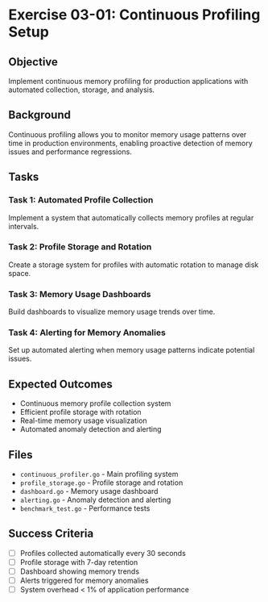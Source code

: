 # Exercise 03-01: Continuous Profiling Setup

## Objective
Implement continuous memory profiling for production applications with automated collection, storage, and analysis.

## Background
Continuous profiling allows you to monitor memory usage patterns over time in production environments, enabling proactive detection of memory issues and performance regressions.

## Tasks

### Task 1: Automated Profile Collection
Implement a system that automatically collects memory profiles at regular intervals.

### Task 2: Profile Storage and Rotation
Create a storage system for profiles with automatic rotation to manage disk space.

### Task 3: Memory Usage Dashboards
Build dashboards to visualize memory usage trends over time.

### Task 4: Alerting for Memory Anomalies
Set up automated alerting when memory usage patterns indicate potential issues.

## Expected Outcomes
- Continuous memory profile collection system
- Efficient profile storage with rotation
- Real-time memory usage visualization
- Automated anomaly detection and alerting

## Files
- `continuous_profiler.go` - Main profiling system
- `profile_storage.go` - Profile storage and rotation
- `dashboard.go` - Memory usage dashboard
- `alerting.go` - Anomaly detection and alerting
- `benchmark_test.go` - Performance tests

## Success Criteria
- [ ] Profiles collected automatically every 30 seconds
- [ ] Profile storage with 7-day retention
- [ ] Dashboard showing memory trends
- [ ] Alerts triggered for memory anomalies
- [ ] System overhead < 1% of application performance